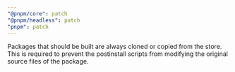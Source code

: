 ```yaml
---
"@pnpm/core": patch
"@pnpm/headless": patch
"pnpm": patch
---
```


Packages that should be built are always cloned or copied from the store. This is required to prevent the postinstall scripts from modifying the original source files of the package.
